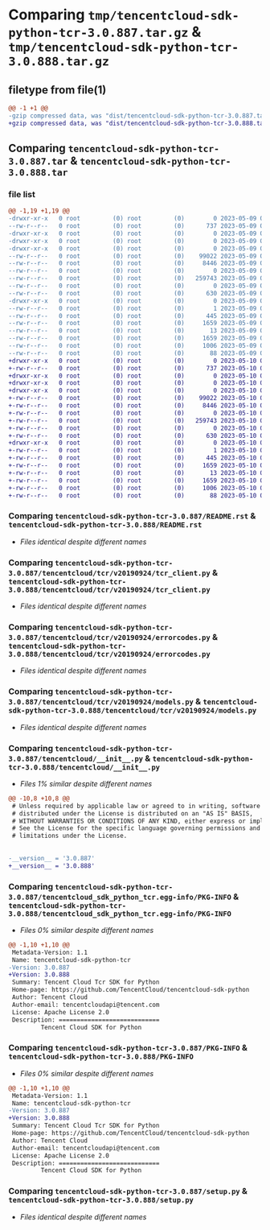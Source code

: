 # Comparing `tmp/tencentcloud-sdk-python-tcr-3.0.887.tar.gz` & `tmp/tencentcloud-sdk-python-tcr-3.0.888.tar.gz`

## filetype from file(1)

```diff
@@ -1 +1 @@
-gzip compressed data, was "dist/tencentcloud-sdk-python-tcr-3.0.887.tar", last modified: Tue May  9 03:19:59 2023, max compression
+gzip compressed data, was "dist/tencentcloud-sdk-python-tcr-3.0.888.tar", last modified: Wed May 10 02:49:39 2023, max compression
```

## Comparing `tencentcloud-sdk-python-tcr-3.0.887.tar` & `tencentcloud-sdk-python-tcr-3.0.888.tar`

### file list

```diff
@@ -1,19 +1,19 @@
-drwxr-xr-x   0 root         (0) root         (0)        0 2023-05-09 03:19:59.000000 tencentcloud-sdk-python-tcr-3.0.887/
--rw-r--r--   0 root         (0) root         (0)      737 2023-05-09 03:19:59.000000 tencentcloud-sdk-python-tcr-3.0.887/README.rst
-drwxr-xr-x   0 root         (0) root         (0)        0 2023-05-09 03:19:59.000000 tencentcloud-sdk-python-tcr-3.0.887/tencentcloud/
-drwxr-xr-x   0 root         (0) root         (0)        0 2023-05-09 03:19:59.000000 tencentcloud-sdk-python-tcr-3.0.887/tencentcloud/tcr/
-drwxr-xr-x   0 root         (0) root         (0)        0 2023-05-09 03:19:59.000000 tencentcloud-sdk-python-tcr-3.0.887/tencentcloud/tcr/v20190924/
--rw-r--r--   0 root         (0) root         (0)    99022 2023-05-09 03:19:59.000000 tencentcloud-sdk-python-tcr-3.0.887/tencentcloud/tcr/v20190924/tcr_client.py
--rw-r--r--   0 root         (0) root         (0)     8446 2023-05-09 03:19:59.000000 tencentcloud-sdk-python-tcr-3.0.887/tencentcloud/tcr/v20190924/errorcodes.py
--rw-r--r--   0 root         (0) root         (0)        0 2023-05-09 03:19:59.000000 tencentcloud-sdk-python-tcr-3.0.887/tencentcloud/tcr/v20190924/__init__.py
--rw-r--r--   0 root         (0) root         (0)   259743 2023-05-09 03:19:59.000000 tencentcloud-sdk-python-tcr-3.0.887/tencentcloud/tcr/v20190924/models.py
--rw-r--r--   0 root         (0) root         (0)        0 2023-05-09 03:19:59.000000 tencentcloud-sdk-python-tcr-3.0.887/tencentcloud/tcr/__init__.py
--rw-r--r--   0 root         (0) root         (0)      630 2023-05-09 03:19:59.000000 tencentcloud-sdk-python-tcr-3.0.887/tencentcloud/__init__.py
-drwxr-xr-x   0 root         (0) root         (0)        0 2023-05-09 03:19:59.000000 tencentcloud-sdk-python-tcr-3.0.887/tencentcloud_sdk_python_tcr.egg-info/
--rw-r--r--   0 root         (0) root         (0)        1 2023-05-09 03:19:59.000000 tencentcloud-sdk-python-tcr-3.0.887/tencentcloud_sdk_python_tcr.egg-info/dependency_links.txt
--rw-r--r--   0 root         (0) root         (0)      445 2023-05-09 03:19:59.000000 tencentcloud-sdk-python-tcr-3.0.887/tencentcloud_sdk_python_tcr.egg-info/SOURCES.txt
--rw-r--r--   0 root         (0) root         (0)     1659 2023-05-09 03:19:59.000000 tencentcloud-sdk-python-tcr-3.0.887/tencentcloud_sdk_python_tcr.egg-info/PKG-INFO
--rw-r--r--   0 root         (0) root         (0)       13 2023-05-09 03:19:59.000000 tencentcloud-sdk-python-tcr-3.0.887/tencentcloud_sdk_python_tcr.egg-info/top_level.txt
--rw-r--r--   0 root         (0) root         (0)     1659 2023-05-09 03:19:59.000000 tencentcloud-sdk-python-tcr-3.0.887/PKG-INFO
--rw-r--r--   0 root         (0) root         (0)     1006 2023-05-09 03:19:59.000000 tencentcloud-sdk-python-tcr-3.0.887/setup.py
--rw-r--r--   0 root         (0) root         (0)       88 2023-05-09 03:19:59.000000 tencentcloud-sdk-python-tcr-3.0.887/setup.cfg
+drwxr-xr-x   0 root         (0) root         (0)        0 2023-05-10 02:49:39.000000 tencentcloud-sdk-python-tcr-3.0.888/
+-rw-r--r--   0 root         (0) root         (0)      737 2023-05-10 02:49:39.000000 tencentcloud-sdk-python-tcr-3.0.888/README.rst
+drwxr-xr-x   0 root         (0) root         (0)        0 2023-05-10 02:49:39.000000 tencentcloud-sdk-python-tcr-3.0.888/tencentcloud/
+drwxr-xr-x   0 root         (0) root         (0)        0 2023-05-10 02:49:39.000000 tencentcloud-sdk-python-tcr-3.0.888/tencentcloud/tcr/
+drwxr-xr-x   0 root         (0) root         (0)        0 2023-05-10 02:49:39.000000 tencentcloud-sdk-python-tcr-3.0.888/tencentcloud/tcr/v20190924/
+-rw-r--r--   0 root         (0) root         (0)    99022 2023-05-10 02:49:39.000000 tencentcloud-sdk-python-tcr-3.0.888/tencentcloud/tcr/v20190924/tcr_client.py
+-rw-r--r--   0 root         (0) root         (0)     8446 2023-05-10 02:49:39.000000 tencentcloud-sdk-python-tcr-3.0.888/tencentcloud/tcr/v20190924/errorcodes.py
+-rw-r--r--   0 root         (0) root         (0)        0 2023-05-10 02:49:39.000000 tencentcloud-sdk-python-tcr-3.0.888/tencentcloud/tcr/v20190924/__init__.py
+-rw-r--r--   0 root         (0) root         (0)   259743 2023-05-10 02:49:39.000000 tencentcloud-sdk-python-tcr-3.0.888/tencentcloud/tcr/v20190924/models.py
+-rw-r--r--   0 root         (0) root         (0)        0 2023-05-10 02:49:39.000000 tencentcloud-sdk-python-tcr-3.0.888/tencentcloud/tcr/__init__.py
+-rw-r--r--   0 root         (0) root         (0)      630 2023-05-10 02:49:39.000000 tencentcloud-sdk-python-tcr-3.0.888/tencentcloud/__init__.py
+drwxr-xr-x   0 root         (0) root         (0)        0 2023-05-10 02:49:39.000000 tencentcloud-sdk-python-tcr-3.0.888/tencentcloud_sdk_python_tcr.egg-info/
+-rw-r--r--   0 root         (0) root         (0)        1 2023-05-10 02:49:39.000000 tencentcloud-sdk-python-tcr-3.0.888/tencentcloud_sdk_python_tcr.egg-info/dependency_links.txt
+-rw-r--r--   0 root         (0) root         (0)      445 2023-05-10 02:49:39.000000 tencentcloud-sdk-python-tcr-3.0.888/tencentcloud_sdk_python_tcr.egg-info/SOURCES.txt
+-rw-r--r--   0 root         (0) root         (0)     1659 2023-05-10 02:49:39.000000 tencentcloud-sdk-python-tcr-3.0.888/tencentcloud_sdk_python_tcr.egg-info/PKG-INFO
+-rw-r--r--   0 root         (0) root         (0)       13 2023-05-10 02:49:39.000000 tencentcloud-sdk-python-tcr-3.0.888/tencentcloud_sdk_python_tcr.egg-info/top_level.txt
+-rw-r--r--   0 root         (0) root         (0)     1659 2023-05-10 02:49:39.000000 tencentcloud-sdk-python-tcr-3.0.888/PKG-INFO
+-rw-r--r--   0 root         (0) root         (0)     1006 2023-05-10 02:49:39.000000 tencentcloud-sdk-python-tcr-3.0.888/setup.py
+-rw-r--r--   0 root         (0) root         (0)       88 2023-05-10 02:49:39.000000 tencentcloud-sdk-python-tcr-3.0.888/setup.cfg
```

### Comparing `tencentcloud-sdk-python-tcr-3.0.887/README.rst` & `tencentcloud-sdk-python-tcr-3.0.888/README.rst`

 * *Files identical despite different names*

### Comparing `tencentcloud-sdk-python-tcr-3.0.887/tencentcloud/tcr/v20190924/tcr_client.py` & `tencentcloud-sdk-python-tcr-3.0.888/tencentcloud/tcr/v20190924/tcr_client.py`

 * *Files identical despite different names*

### Comparing `tencentcloud-sdk-python-tcr-3.0.887/tencentcloud/tcr/v20190924/errorcodes.py` & `tencentcloud-sdk-python-tcr-3.0.888/tencentcloud/tcr/v20190924/errorcodes.py`

 * *Files identical despite different names*

### Comparing `tencentcloud-sdk-python-tcr-3.0.887/tencentcloud/tcr/v20190924/models.py` & `tencentcloud-sdk-python-tcr-3.0.888/tencentcloud/tcr/v20190924/models.py`

 * *Files identical despite different names*

### Comparing `tencentcloud-sdk-python-tcr-3.0.887/tencentcloud/__init__.py` & `tencentcloud-sdk-python-tcr-3.0.888/tencentcloud/__init__.py`

 * *Files 1% similar despite different names*

```diff
@@ -10,8 +10,8 @@
 # Unless required by applicable law or agreed to in writing, software
 # distributed under the License is distributed on an "AS IS" BASIS,
 # WITHOUT WARRANTIES OR CONDITIONS OF ANY KIND, either express or implied.
 # See the License for the specific language governing permissions and
 # limitations under the License.
 
 
-__version__ = '3.0.887'
+__version__ = '3.0.888'
```

### Comparing `tencentcloud-sdk-python-tcr-3.0.887/tencentcloud_sdk_python_tcr.egg-info/PKG-INFO` & `tencentcloud-sdk-python-tcr-3.0.888/tencentcloud_sdk_python_tcr.egg-info/PKG-INFO`

 * *Files 0% similar despite different names*

```diff
@@ -1,10 +1,10 @@
 Metadata-Version: 1.1
 Name: tencentcloud-sdk-python-tcr
-Version: 3.0.887
+Version: 3.0.888
 Summary: Tencent Cloud Tcr SDK for Python
 Home-page: https://github.com/TencentCloud/tencentcloud-sdk-python
 Author: Tencent Cloud
 Author-email: tencentcloudapi@tencent.com
 License: Apache License 2.0
 Description: ============================
         Tencent Cloud SDK for Python
```

### Comparing `tencentcloud-sdk-python-tcr-3.0.887/PKG-INFO` & `tencentcloud-sdk-python-tcr-3.0.888/PKG-INFO`

 * *Files 0% similar despite different names*

```diff
@@ -1,10 +1,10 @@
 Metadata-Version: 1.1
 Name: tencentcloud-sdk-python-tcr
-Version: 3.0.887
+Version: 3.0.888
 Summary: Tencent Cloud Tcr SDK for Python
 Home-page: https://github.com/TencentCloud/tencentcloud-sdk-python
 Author: Tencent Cloud
 Author-email: tencentcloudapi@tencent.com
 License: Apache License 2.0
 Description: ============================
         Tencent Cloud SDK for Python
```

### Comparing `tencentcloud-sdk-python-tcr-3.0.887/setup.py` & `tencentcloud-sdk-python-tcr-3.0.888/setup.py`

 * *Files identical despite different names*

